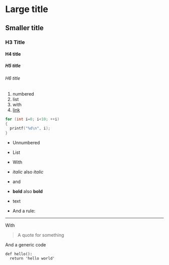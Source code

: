 # Large title

## Smaller title

### H3 Title

#### H4 title

##### H5 title

###### H6 title

1. numbered
2. list
3. with
4. [link](to_somewhere)

``` c
for (int i=0; i<10; ++i)
{
  printf("%d\n", i);
}
```

- Unnumbered
- List
- With
- *italic* also _italic_
- and
- **bold** also __bold__
- text

- And a rule:

---

With 

> A quote for something

And a generic code

    def hello():
      return 'hello world'


